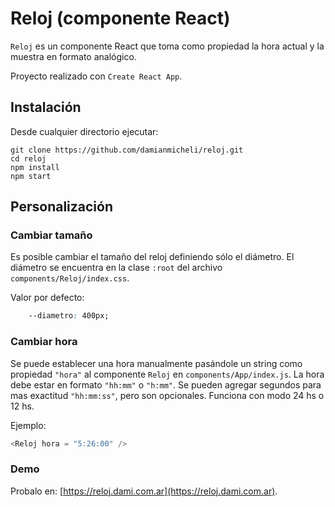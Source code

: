 # Reloj (componente React)

`Reloj` es un componente React que toma como propiedad la hora actual y la muestra en formato analógico.

Proyecto realizado con `Create React App`.

## Instalación

Desde cualquier directorio ejecutar:

```console
git clone https://github.com/damianmicheli/reloj.git
cd reloj
npm install
npm start
```

## Personalización

### Cambiar tamaño
Es posible cambiar el tamaño del reloj definiendo sólo el diámetro.
El diámetro se encuentra en la clase `:root` del archivo `components/Reloj/index.css`.

Valor por defecto:

```css
    --diametro: 400px;
```    
### Cambiar hora
Se puede establecer una hora manualmente pasándole un string como propiedad `"hora"` al componente `Reloj` en `components/App/index.js`. La hora debe estar en formato `"hh:mm"` o `"h:mm"`. Se pueden agregar segundos para mas exactitud `"hh:mm:ss"`, pero son opcionales. Funciona con modo 24 hs o 12 hs.

Ejemplo:

```javascript
<Reloj hora = "5:26:00" />
```

### Demo
Probalo en: [https://reloj.dami.com.ar](https://reloj.dami.com.ar).
